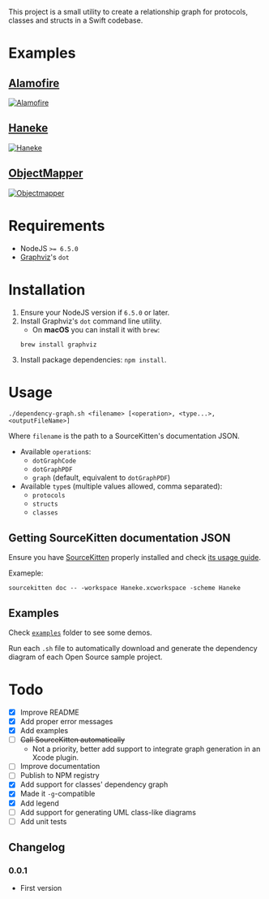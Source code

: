 This project is a small utility to create a relationship graph for protocols,
classes and structs in a Swift codebase.

# Examples

## [Alamofire](https://github.com/Alamofire/Alamofire)
[![Alamofire](https://cloud.githubusercontent.com/assets/779767/18813985/2e599966-830d-11e6-8162-892305455bc9.png)](https://cloud.githubusercontent.com/assets/779767/18813985/2e599966-830d-11e6-8162-892305455bc9.png)

## [Haneke](https://github.com/Haneke/HanekeSwift)
[![Haneke](https://cloud.githubusercontent.com/assets/779767/18813984/2e58e390-830d-11e6-9489-823a44383a5d.png)](https://cloud.githubusercontent.com/assets/779767/18813984/2e58e390-830d-11e6-9489-823a44383a5d.png)

## [ObjectMapper](https://github.com/Hearst-DD/ObjectMapper)
[![Objectmapper](https://cloud.githubusercontent.com/assets/779767/18813986/2e5aff36-830d-11e6-9721-d239d7db710c.png)](https://cloud.githubusercontent.com/assets/779767/18813986/2e5aff36-830d-11e6-9721-d239d7db710c.png)

# Requirements

- NodeJS `>= 6.5.0`
- [Graphviz](http://www.graphviz.org/)'s `dot`

# Installation

1. Ensure your NodeJS version if `6.5.0` or later.
2. Install Graphviz's `dot` command line utility.
	- On **macOS** you can install it with `brew`:
	```
	brew install graphviz
	```
3. Install package dependencies: `npm install`.

# Usage

```
./dependency-graph.sh <filename> [<operation>, <type...>, <outputFileName>]
```

Where `filename` is the path to a SourceKitten's documentation JSON.

- Available `operation`s:
	- `dotGraphCode`
	- `dotGraphPDF`
	- `graph` (default, equivalent to `dotGraphPDF`)
- Available `type`s (multiple values allowed, comma separated):
	- `protocols`
	- `structs`
	- `classes`

## Getting SourceKitten documentation JSON

Ensure you have [SourceKitten](https://github.com/jpsim/SourceKitten) properly
installed and check [its usage guide](https://github.com/jpsim/SourceKitten#doc).

Exameple:

```
sourcekitten doc -- -workspace Haneke.xcworkspace -scheme Haneke
```

## Examples

Check [`examples`](https://github.com/Sumolari/swift-dependency-graph/tree/master/examples) folder to see some demos. 

Run each `.sh` file to automatically download and generate the dependency diagram of each Open Source sample project.

# Todo

- [X] Improve README
- [X] Add proper error messages
- [X] Add examples
- [ ] ~~Call SourceKitten automatically~~
	- Not a priority, better add support to integrate graph generation in an Xcode plugin.
- [ ] Improve documentation
- [ ] Publish to NPM registry
- [X] Add support for classes' dependency graph
- [X] Made it `-g`-compatible
- [X] Add legend
- [ ] Add support for generating UML class-like diagrams
- [ ] Add unit tests

## Changelog

### 0.0.1

- First version
